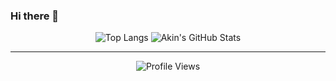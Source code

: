 ### Hi there 👋

<!--
**unisharespecial/unisharespecial** is a ✨ _special_ ✨ repository because its `README.md` (this file) appears on your GitHub profile.

Here are some ideas to get you started:

- 🔭 I’m currently working on ...
- 🌱 I’m currently learning ...
- 👯 I’m looking to collaborate on ...
- 🤔 I’m looking for help with ...
- 💬 Ask me about ...
- 📫 How to reach me: ...
- 😄 Pronouns: ...
- ⚡ Fun fact: ...
-->

<center>

![Top Langs](https://github-readme-stats.vercel.app/api/top-langs/?username=unisharespecial&layout=compact) ![Akin's GitHub Stats](https://github-readme-stats.vercel.app/api?username=unisharespecial&show_icons=true&count_private=true)

* * * * *

![Profile Views](https://komarev.com/ghpvc/?username=unisharespecial)

</center>
